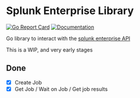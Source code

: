 # Splunk Enterprise Library

[![Go Report Card](https://goreportcard.com/badge/github.com/vertoforce/go-splunk)](https://goreportcard.com/report/github.com/vertoforce/go-splunk)
[![Documentation](https://godoc.org/github.com/vertoforce/go-splunk?status.svg)](https://godoc.org/github.com/vertoforce/go-splunk)

Go library to interact with the [splunk enterprise API](https://docs.splunk.com/Documentation/Splunk/8.0.5/RESTREF/RESTprolog)

This is a WIP, and very early stages

## Done

* [x] Create Job
* [x] Get Job / Wait on Job / Get job results